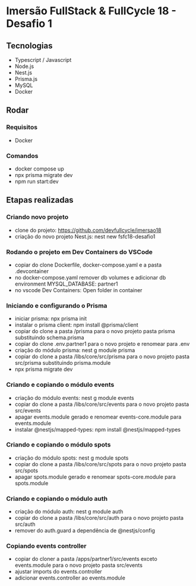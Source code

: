 # Imersão FullStack & FullCycle 18 - Desafio 1

## Tecnologias

- Typescript / Javascript
- Node.js
- Nest.js
- Prisma.js
- MySQL
- Docker

## Rodar

### Requisitos

- Docker

### Comandos

- docker compose up
- npx prisma migrate dev
- npm run start:dev

## Etapas realizadas

### Criando novo projeto

- clone do projeto: https://github.com/devfullcycle/imersao18
- criação do novo projeto Nest.js: nest new fsfc18-desafio1

### Rodando o projeto em Dev Containers do VSCode

- copiar do clone Dockerfile, docker-compose.yaml e a pasta .devcontainer
- no docker-compose.yaml remover db volumes e adicionar db environment MYSQL_DATABASE: partner1
- no vscode Dev Containers: Open folder in container

### Iniciando e configurando o Prisma

- iniciar prisma: npx prisma init
- instalar o prisma client: npm install @prisma/client
- copiar do clone a pasta /prisma para o novo projeto pasta prisma substituindo schema.prisma
- copiar do clone .env.partner1 para o novo projeto e renomear para .env
- criação do módulo prisma: nest g module prisma
- copiar do clone a pasta /libs/core/src/prisma para o novo projeto pasta src/prisma substituindo prisma.module
- npx prisma migrate dev

### Criando e copiando o módulo events

- criação do módulo events: nest g module events
- copiar do clone a pasta /libs/core/src/events para o novo projeto pasta src/events
- apagar events.module gerado e renomear events-core.module para events.module
- instalar @nestjs/mapped-types: npm install @nestjs/mapped-types

### Criando e copiando o módulo spots

- criação do módulo spots: nest g module spots
- copiar do clone a pasta /libs/core/src/spots para o novo projeto pasta src/spots
- apagar spots.module gerado e renomear spots-core.module para spots.module

### Criando e copiando o módulo auth

- criação do módulo auth: nest g module auth
- copiar do clone a pasta /libs/core/src/auth para o novo projeto pasta src/auth
- remover do auth.guard a dependência de @nestjs/config

### Copiando events controller

- copiar do cloner a pasta /apps/partner1/src/events exceto events.module para o novo projeto pasta src/events
- ajustar imports do events.controller
- adicionar events.controller ao events.module
